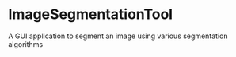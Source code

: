# ImageSegmentationTool
A GUI application to segment an image using various segmentation algorithms
